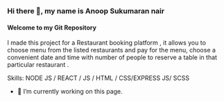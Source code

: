 ### Hi there 👋, my name is **Anoop Sukumaran nair**
#### Welcome to my Git Repository 


I made this project for a Restaurant booking platform , it allows you to choose menu from the listed restaurants and pay for the menu, choose a convenient date and time with number of people to reserve a table in that particular restaurant .

Skills: NODE JS / REACT / JS / HTML / CSS/EXPRESS JS/ SCSS

- 🔭 I’m currently working on this page. 





